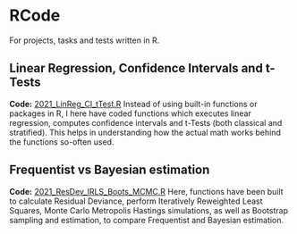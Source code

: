 # RCode
For projects, tasks and tests written in R.

## Linear Regression, Confidence Intervals and t-Tests
**Code:** [2021_LinReg_CI_tTest.R](https://github.com/xiancaicai/RCode/blob/main/2021_LinReg_CI_tTest.R)
Instead of using built-in functions or packages in R, I here have coded functions which executes linear regression, computes confidence intervals and t-Tests (both classical and stratified). This helps in understanding how the actual math works behind the functions so-often used.

## Frequentist vs Bayesian estimation
**Code:** [2021_ResDev_IRLS_Boots_MCMC.R](https://github.com/xiancaicai/RCode/blob/main/2021_ResDev_IRLS_Boots_MCMC.R)
Here, functions have been built to calculate Residual Deviance, perform Iteratively Reweighted Least Squares, Monte Carlo Metropolis Hastings simulations, as well as Bootstrap sampling and estimation, to compare Frequentist and Bayesian estimation.
